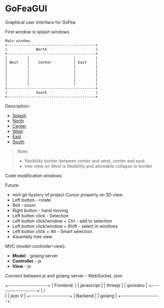 # GoFeaGUI
Graphical user interface for GoFea

First window is splash windows

```
Main window:
+----------------------------------------+
|             North                      |
+----------------------------------------+
|         |                    |         |
| West    |    Center          | East    |
|         |                    |         |
|         |                    |         |
|         |                    |         |
|         |                    |         |
|         |                    |         |
+----------------------------------------+
|             South                      |
+----------------------------------------+
```

Description:
- [Splash](https://github.com/Konstantin8105/GoFeaGUI/blob/master/Splash.md )
- [North](https://github.com/Konstantin8105/GoFeaGUI/blob/master/North.md )
- [Center](https://github.com/Konstantin8105/GoFeaGUI/blob/master/Center.md )
- [West](https://github.com/Konstantin8105/GoFeaGUI/blob/master/West.md )
- [East](https://github.com/Konstantin8105/GoFeaGUI/blob/master/East.md )
- [South](https://github.com/Konstantin8105/GoFeaGUI/blob/master/South.md )
> Note: 
> - flexibility border between center and west, center and east
> - tree view on West is flexibility and allowable collapse to border

Code modification windows

Future:
- mini git hystory of project
Cursor property on 3D view:
- Left button - rotate
- Roll - zoom
- Right button - hand moving 
- Left button click - Selection
- Left button click/window + Ctrl - add to selection
- Left button click/window + Shift - select in windows
- Left button click + Alt - Smart selection
- Assembly tree view


MVC (model-controller-view):
* **Model** - golang server
* **Controller** - js
* **View** - js

Connect between js and golang server - WebSocket, json

+--------------------+
| Frontend:          |
| javascript         |
| threejs            |
| qooxdoo            |
+--------------------+
      |   /\
	  |    | json
	  V    |
+--------------------+
| Backend            |
| golang             |
+--------------------+

